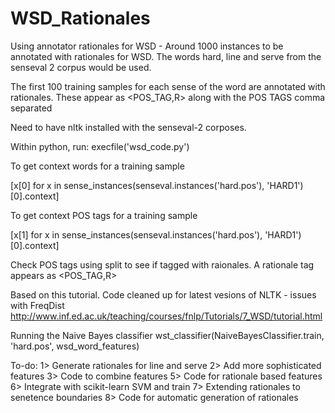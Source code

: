 WSD_Rationales
==============

Using annotator rationales for WSD - Around 1000 instances to be annotated with rationales for WSD. The words hard, line and serve from the senseval 2 corpus would be used.

The first 100 training samples for each sense of the word are annotated with rationales.
These appear as <POS_TAG,R> along with the POS TAGS comma separated

Need to have nltk installed with the senseval-2 corposes.

Within python, run:
execfile('wsd_code.py')


To get context words for a training sample 

[x[0] for x in sense_instances(senseval.instances('hard.pos'), 'HARD1')[0].context]

To get context POS tags for a training sample

[x[1] for x in sense_instances(senseval.instances('hard.pos'), 'HARD1')[0].context]

Check POS tags using split to see if tagged with raionales.
A rationale tag appears as <POS_TAG,R>

Based on this tutorial. Code cleaned up for latest vesions of NLTK - issues with FreqDist
http://www.inf.ed.ac.uk/teaching/courses/fnlp/Tutorials/7_WSD/tutorial.html

Running the Naive Bayes classifier
wst_classifier(NaiveBayesClassifier.train, 'hard.pos', wsd_word_features) 

To-do:
1> Generate rationales for line and serve
2> Add more sophisticated features
3> Code to combine features
5> Code for rationale based features
6> Integrate with scikit-learn SVM and train
7> Extending rationales to senetence boundaries
8> Code for automatic generation of rationales
